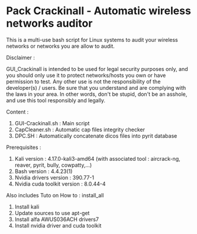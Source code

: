 # Pack Crackinall - Automatic wireless networks auditor

This is a multi-use bash script for Linux systems to audit your wireless networks or networks you are allow to audit.

Disclaimer : 

GUI_Crackinall is intended to be used for legal security purposes only, and you should only use it to protect networks/hosts you own or have permission to test. Any other use is not the responsibility of the developer(s) / users. Be sure that you understand and are complying with the  laws in your area. In other words, don't be stupid, don't be an asshole, and use this tool responsibly and legally.


Content : 

1) GUI-Crackinall.sh : Main script 
2) CapCleaner.sh : Automatic cap files integrity checker
3) DPC.SH :  Automatically concatenate dicos files into pyrit database

Prerequisites :

1) Kali version : 4.17.0-kali3-amd64 (with associated tool : aircrack-ng, reaver, pyrit, bully, cowpatty,...)
2) Bash version : 4.4.23(1)
3) Nvidia drivers version : 390.77-1
4) Nvidia cuda toolkit version : 8.0.44-4

Also includes Tuto on How to : install_all

1) Install kali
2) Update sources to use apt-get
3) Install alfa AWUS036ACH drivers7
4) Install nvidia driver and cuda toolkit
